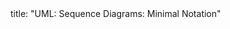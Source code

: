 <frontmatter>
title: "UML: Sequence Diagrams: Minimal Notation"
</frontmatter>

<include src="unit-inPage-asFlat.md" boilerplate />

